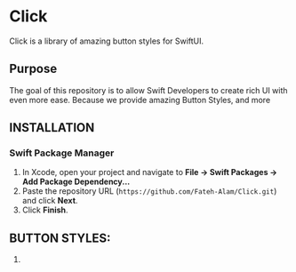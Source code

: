 # Click

Click is a library of amazing button styles for SwiftUI.


## Purpose

The goal of this repository is to allow Swift Developers to create rich UI with even more ease. Because we provide amazing Button Styles, and more

## INSTALLATION

### Swift Package Manager

1. In Xcode, open your project and navigate to **File → Swift Packages → Add Package Dependency...**
2. Paste the repository URL (`https://github.com/Fateh-Alam/Click.git`) and click **Next**.
3. Click **Finish**.


## BUTTON STYLES:

1. 

